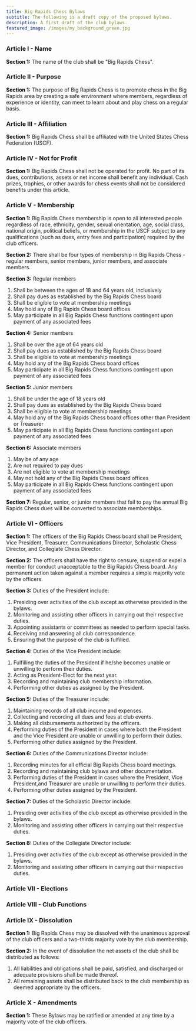 ```yaml
---
title: Big Rapids Chess Bylaws
subtitle: The following is a draft copy of the proposed bylaws.
description: A first draft of the club bylaws.
featured_image: /images/my_background_green.jpg
---
```


### Article I - Name

<span style="color: black;">**Section 1:**</span> The name of the club shall be "Big Rapids Chess".

### Article II - Purpose

<span style="color: black;">**Section 1:**</span> The purpose of Big Rapids Chess is to promote chess in the Big Rapids area by creating a safe environment where members, regardless of experience or identity, can meet to learn about and play chess on a regular basis.

### Article III - Affiliation

<span style="color: black;">**Section 1:**</span> Big Rapids Chess shall be affiliated with the United States Chess Federation (USCF).

### Article IV - Not for Profit

<span style="color: black;">**Section 1:**</span> Big Rapids Chess shall not be operated for profit. No part of its dues, contributions, assets or net income shall benefit any individual. Cash prizes, trophies, or other awards for chess events shall not be considered benefits under this article.

### Article V - Membership

<span style="color: black;">**Section 1:**</span> Big Rapids Chess membership is open to all interested people regardless of race, ethnicity, gender, sexual orientation, age, social class, national origin, political beliefs, or membership in the USCF subject to any qualifications (such as dues, entry fees and participation) required by the club officers.

<span style="color: black;">**Section 2:**</span> There shall be four types of membership in Big Rapids Chess - regular members, senior members, junior members, and associate members.

<span style="color: black;">**Section 3:**</span> Regular members 
<ol style="padding-left: 20px;">
<li>Shall be between the ages of 18 and 64 years old, inclusively</li> 
<li>Shall pay dues as established by the Big Rapids Chess board</li>
<li>Shall be eligible to vote at membership meetings</li>
<li>May hold any of Big Rapids Chess board offices</li>
<li>May participate in all Big Rapids Chess functions contingent upon payment of any associated fees</li>
</ol>

<span style="color: black;">**Section 4:**</span> Senior members
<ol style="padding-left: 20px;">
<li>Shall be over the age of 64 years old</li>
<li>Shall pay dues as established by the Big Rapids Chess board</li>
<li>Shall be eligible to vote at membership meetings</li>
<li>May hold any of the Big Rapids Chess board offices</li>
<li>May participate in all Big Rapids Chess functions contingent upon payment of any associated fees</li>
</ol>

<span style="color: black;">**Section 5:**</span> Junior members
<ol style="padding-left: 20px;">
<li>Shall be under the age of 18 years old</li> 
<li>Shall pay dues as established by the Big Rapids Chess board</li>
<li>Shall be eligible to vote at membership meetings</li>
<li>May hold any of the Big Rapids Chess board offices other than President or Treasurer</li>
<li>May participate in all Big Rapids Chess functions contingent upon payment of any associated fees</li>
</ol>

<span style="color: black;">**Section 6:**</span> Associate members
<ol style="padding-left: 20px;">
<li>May be of any age</li> 
<li>Are not required to pay dues</li> 
<li>Are not eligible to vote at membership meetings</li>
<li>May not hold any of the Big Rapids Chess board offices</li>
<li>May participate in all Big Rapids Chess functions contingent upon payment of any associated fees</li>
</ol>

<span style="color: black;">**Section 7:**</span> Regular, senior, or junior members that fail to pay the annual Big Rapids Chess dues will be converted to associate memberships.

### Article VI - Officers

<span style="color: black;">**Section 1:**</span> The officers of the Big Rapids Chess board shall be President, Vice President, Treasurer, Communications Director, Scholastic Chess Director, and Collegiate Chess Director.

<span style="color: black;">**Section 2:**</span> The officers shall have the right to censure, suspend or expel a member for conduct unacceptable to the Big Rapids Chess board. Any permanent action taken against a member requires a simple majority vote by the officers.

<span style="color: black;">**Section 3:**</span> Duties of the President include:
<ol style="padding-left: 20px;">
<li>Presiding over activities of the club except as otherwise provided in the bylaws.</li>  
<li>Monitoring and assisting other officers in carrying out their respective duties.</li>  
<li>Appointing assistants or committees as needed to perform special tasks.</li>  
<li>Receiving and answering all club correspondence.</li>  
<li>Ensuring that the purpose of the club is fulfilled.</li>  
</ol>

<span style="color: black;">**Section 4:**</span> Duties of the Vice President include:
<ol style="padding-left: 20px;">
<li>Fulfilling the duties of the President if he/she becomes unable or unwilling to perform their duties.</li>
<li>Acting as President-Elect for the next year.</li>
<li>Recording and maintaining club membership information.</li>
<li>Performing other duties as assigned by the President.</li>
</ol>

<span style="color: black;">**Section 5:**</span> Duties of the Treasurer include:
<ol style="padding-left: 20px;">
<li>Maintaining records of all club income and expenses.</li>  
<li>Collecting and recording all dues and fees at club events.</li>  
<li>Making all disbursements authorized by the officers.</li>  
<li>Performing duties of the President in cases where both the President and the Vice President are unable or unwilling to perform their duties.</li>
<li>Performing other duties assigned by the President.</li>  
</ol>

<span style="color: black;">**Section 6:**</span> Duties of the Communications Director include:
<ol style="padding-left: 20px;">
<li>Recording minutes for all official Big Rapids Chess board meetings.</li>
<li>Recording and maintaining club bylaws and other documentation.</li>
<li>Performing duties of the President in cases where the President, Vice President,and Treasurer are unable or unwilling to perform their duties.</li>
<li>Performing other duties assigned by the President.</li>
</ol>

<span style="color: black;">**Section 7:**</span> Duties of the Scholastic Director include:
<ol style="padding-left: 20px;">
<li>Presiding over activities of the club except as otherwise provided in the bylaws.</li>
<li>Monitoring and assisting other officers in carrying out their respective duties.</li>
</ol>

<span style="color: black;">**Section 8:**</span> Duties of the Collegiate Director include:
<ol style="padding-left: 20px;">
<li>Presiding over activities of the club except as otherwise provided in the bylaws.</li>
<li>Monitoring and assisting other officers in carrying out their respective duties.</li>
</ol>

### Article VII - Elections

### Article VIII - Club Functions

### Article IX - Dissolution

<span style="color: black;">**Section 1:**</span> Big Rapids Chess may be dissolved with the unanimous approval of the club officers and a two-thirds majority vote by the club membership.

<span style="color: black;">**Section 2:**</span> In the event of dissolution the net assets of the club shall be distributed as follows:
<ol style="padding-left: 20px;">
<li>All liabilities and obligations shall be paid, satisfied, and discharged or adequate provisions shall be made thereof.</li>
<li>All remaining assets shall be distributed back to the club membership as deemed appropriate by the officers.</li>
</ol>

### Article X - Amendments

<span style="color: black;">**Section 1:**</span> These Bylaws may be ratified or amended at any time by a majority vote of the club officers.
